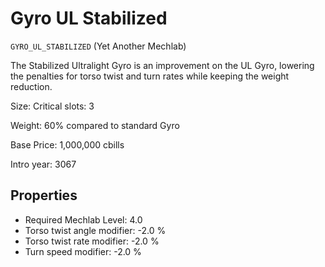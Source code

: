 # Gyro UL Stabilized

`GYRO_UL_STABILIZED` (Yet Another Mechlab)

The Stabilized Ultralight Gyro is an improvement on the UL Gyro, lowering the penalties for torso twist and turn rates while keeping the weight reduction.

Size: Critical slots: 3

Weight: 60% compared to standard Gyro

Base Price: 1,000,000 cbills

Intro year: 3067

## Properties
* Required Mechlab Level: 4.0 
* Torso twist angle modifier: -2.0 %
* Torso twist rate modifier: -2.0 %
* Turn speed modifier: -2.0 %

